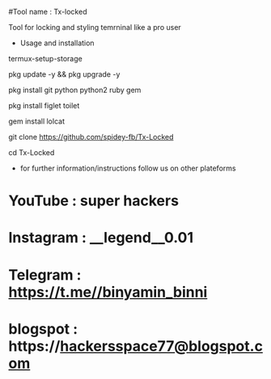 #Tool name : Tx-locked

Tool for locking and styling temrninal like a pro user 

* Usage and installation 

termux-setup-storage

pkg update -y && pkg upgrade -y 

pkg install git python python2 ruby gem 

pkg install figlet toilet 

gem install lolcat 

git clone https://github.com/spidey-fb/Tx-Locked



cd Tx-Locked





* for further information/instructions follow us on other plateforms 

# YouTube : super hackers 

# Instagram : __legend__0.01

# Telegram : https://t.me//binyamin_binni

# blogspot : https://hackersspace77@blogspot.com
